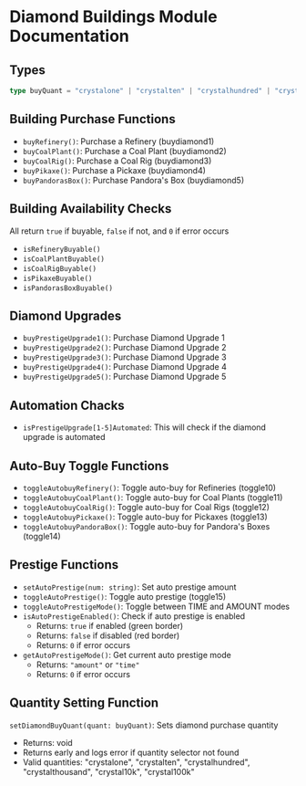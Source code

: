 # Diamond Buildings Module Documentation

## Types
```typescript
type buyQuant = "crystalone" | "crystalten" | "crystalhundred" | "crystalthousand" | "crystal10k" | "crystal100k";
```

## Building Purchase Functions
- `buyRefinery()`: Purchase a Refinery (buydiamond1)
- `buyCoalPlant()`: Purchase a Coal Plant (buydiamond2)
- `buyCoalRig()`: Purchase a Coal Rig (buydiamond3)
- `buyPikaxe()`: Purchase a Pickaxe (buydiamond4)
- `buyPandorasBox()`: Purchase Pandora's Box (buydiamond5)

## Building Availability Checks
All return `true` if buyable, `false` if not, and `0` if error occurs
- `isRefineryBuyable()`
- `isCoalPlantBuyable()`
- `isCoalRigBuyable()`
- `isPikaxeBuyable()`
- `isPandorasBoxBuyable()`

## Diamond Upgrades
- `buyPrestigeUpgrade1()`: Purchase Diamond Upgrade 1
- `buyPrestigeUpgrade2()`: Purchase Diamond Upgrade 2
- `buyPrestigeUpgrade3()`: Purchase Diamond Upgrade 3
- `buyPrestigeUpgrade4()`: Purchase Diamond Upgrade 4
- `buyPrestigeUpgrade5()`: Purchase Diamond Upgrade 5

## Automation Chacks
- `isPrestigeUpgrade[1-5]Automated`: This will check if the diamond upgrade is automated


## Auto-Buy Toggle Functions
- `toggleAutobuyRefinery()`: Toggle auto-buy for Refineries (toggle10)
- `toggleAutobuyCoalPlant()`: Toggle auto-buy for Coal Plants (toggle11)
- `toggleAutobuyCoalRig()`: Toggle auto-buy for Coal Rigs (toggle12)
- `toggleAutobuyPickaxe()`: Toggle auto-buy for Pickaxes (toggle13)
- `toggleAutobuyPandoraBox()`: Toggle auto-buy for Pandora's Boxes (toggle14)

## Prestige Functions
- `setAutoPrestige(num: string)`: Set auto prestige amount
- `toggleAutoPrestige()`: Toggle auto prestige (toggle15)
- `toggleAutoPrestigeMode()`: Toggle between TIME and AMOUNT modes
- `isAutoPrestigeEnabled()`: Check if auto prestige is enabled
  - Returns: `true` if enabled (green border)
  - Returns: `false` if disabled (red border)
  - Returns: `0` if error occurs
- `getAutoPrestigeMode()`: Get current auto prestige mode
  - Returns: `"amount"` or `"time"`
  - Returns: `0` if error occurs

## Quantity Setting Function
`setDiamondBuyQuant(quant: buyQuant)`: Sets diamond purchase quantity
- Returns: void
- Returns early and logs error if quantity selector not found
- Valid quantities: "crystalone", "crystalten", "crystalhundred", "crystalthousand", "crystal10k", "crystal100k"